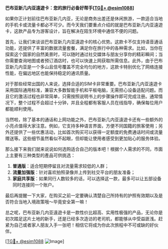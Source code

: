 **巴布亚新几内亚遠遊卡：您的旅行必备好帮手[[TG💪+ @esim1088](https://t.me/s/esim1088)]**

如果你正计划前往巴布亚新几内亚，无论是商务出差还是休闲旅游，一款适合当地的手机卡或流量卡都必不可少。而今天我们要重点介绍的就是巴布亚新几内亚遠遊卡，这款产品专为游客设计，旨在解决在陌生环境中通信不便的问题。

首先，让我们来谈谈巴布亚新几内亚遠遊卡的核心优势。这款卡不仅支持语音通话功能，还提供了丰富的数据流量套餐，满足你在旅行中的各种需求。比如，当你在探索这个国家的自然美景时，可以随时通过社交媒体与朋友分享你的精彩瞬间；当你需要查询地图或者预订酒店时，也可以快速上网获取所需信息。此外，由于巴布亚新几内亚是一个多山且信号覆盖不完全均匀的地方，这款卡特别优化了网络连接性能，在偏远地区也能保持稳定的通讯质量。

对于那些经常出国的人来说，选择合适的SIM卡非常重要。巴布亚新几内亚遠遊卡采用国际通用标准，兼容大多数智能手机和平板电脑，无需担心设备适配问题。而且它的激活过程也非常简单，只需按照说明书上的步骤操作即可完成注册。通常情况下，整个过程不会超过十分钟，并且全程都有客服人员在线指导，确保每位用户都能顺利使用。

当然啦，除了基本的通话和上网功能之外，巴布亚新几内亚遠遊卡还有一些额外的小亮点值得大家注意。例如，它支持多种语言界面，方便不同国籍的旅客使用；另外还提供了一些优惠活动，比如首次购买可以获得一定额度的免费通话时间或流量赠送等。这些细节虽然看似不起眼，但却能让使用者感受到更加贴心的服务体验。

那么接下来我们就来说说如何选购适合自己的版本吧！根据个人需求的不同，市面上主要有三种类型的產品可供挑选：
1. **普通版**：适合短期停留且对流量需求较低的人群；
2. **流量加强版**：针对喜欢拍照录像并上传到社交平台的朋友准备；
3. **家庭共享版**：如果同行人数较多的话，可以选择这一款，最多可以让五部设备同时连接同一个账户。

最后再提醒一下大家，在购买之前一定要确认清楚自己所持有的护照有效期以及是否符合当地入境政策哦～毕竟安全第一嘛！

总之呢，巴布亚新几内亚遠遊卡是一款性价比超高、实用性极强的产品，无论你是初次踏足这片土地的新手，还是已经多次造访的老司机，都能够从中受益匪浅。赶紧为自己或者家人朋友入手一张吧！相信它将成为你此次旅程中不可或缺的好伙伴。

[[TG💪+ @esim1088](https://t.me/s/esim1088) ![Image](https://i.postimg.cc/4NQfJmqS/Snipaste-2025-05-13-00-14-12.png)]